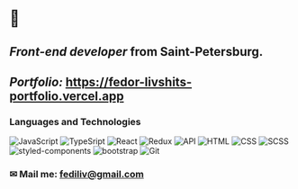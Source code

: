 # 👋 
## *Front-end developer* from Saint-Petersburg.
## *Portfolio:* https://fedor-livshits-portfolio.vercel.app
### Languages and Technologies
![JavaScript](https://img.shields.io/badge/-JavaScript-090909?style=for-the-badge&logo=JavaScript)
![TypeSript](https://img.shields.io/badge/-TypeScript-090909?style=for-the-badge&logo=TypeScript)
![React](https://img.shields.io/badge/-React-090909?style=for-the-badge&logo=React)
![Redux](https://img.shields.io/badge/-Redux-090909?style=for-the-badge&logo=Redux)
![API](https://img.shields.io/badge/-REST&#032;API-090909?style=for-the-badge)
![HTML](https://img.shields.io/badge/-HTML-090909?style=for-the-badge&logo=html5)
![CSS](https://img.shields.io/badge/-CSS-090909?style=for-the-badge&logo=css3)
![SCSS](https://img.shields.io/badge/-SASS-090909?style=for-the-badge&logo=sass)
![styled-components](https://img.shields.io/badge/-STYLEDCOMPONENTS-090909?style=for-the-badge&logo=styledComponents)
![bootstrap](https://img.shields.io/badge/-BOOTSTRAP-090909?style=for-the-badge&logo=bootstrap)
![Git](https://img.shields.io/badge/-Git-090909?style=for-the-badge&logo=Git)
### ✉ Mail me: fediliv@gmail.com


<!--
**FedorLivshits/FedorLivshits** is a ✨ _special_ ✨ repository because its `README.md` (this file) appears on your GitHub profile.

Here are some ideas to get you started:

- 🔭 I’m currently working on ...
- 🌱 I’m currently learning ...
- 👯 I’m looking to collaborate on ...
- 🤔 I’m looking for help with ...
- 💬 Ask me about ...
- 📫 How to reach me: ...
- 😄 Pronouns: ...
- ⚡ Fun fact: ...
-->
